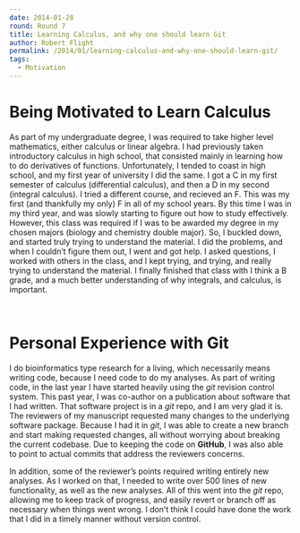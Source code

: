 ```yaml
---
date: 2014-01-28
round: Round 7
title: Learning Calculus, and why one should learn Git
author: Robert Flight
permalink: /2014/01/learning-calculus-and-why-one-should-learn-git/
tags:
  - Motivation
---
```

# Being Motivated to Learn Calculus

As part of my undergraduate degree, I was required to take higher level mathematics, either calculus or linear algebra. I had previously taken introductory calculus in high school, that consisted mainly in learning how to do derivatives of functions. Unfortunately, I tended to coast in high school, and my first year of university I did the same. I got a C in my first semester of calculus (differential calculus), and then a D in my second (integral calculus). I tried a different course, and recieved an F. This was my first (and thankfully my only) F in all of my school years. By this time I was in my third year, and was slowly starting to figure out how to study effectively. However, this class was required if I was to be awarded my degree in my chosen majors (biology and chemistry double major). So, I buckled down, and started truly trying to understand the material. I did the problems, and when I couldn&#8217;t figure them out, I went and got help. I asked questions, I worked with others in the class, and I kept trying, and trying, and really trying to understand the material. I finally finished that class with I think a B grade, and a much better understanding of why integrals, and calculus, is important.

&nbsp;

# Personal Experience with Git

I do bioinformatics type research for a living, which necessarily means writing code, because I need code to do my analyses. As part of writing code, in the last year I have started heavily using the *git* revision control system. This past year, I was co-author on a publication about software that I had written. That software project is in a *git* repo, and I am very glad it is. The reviewers of my manuscript requested many changes to the underlying software package. Because I had it in *git*, I was able to create a new branch and start making requested changes, all without worrying about breaking the current codebase. Due to keeping the code on **GitHub**, I was also able to point to actual commits that address the reviewers concerns.

In addition, some of the reviewer&#8217;s points required writing entirely new analyses. As I worked on that, I needed to write over 500 lines of new functionality, as well as the new analyses. All of this went into the *git* repo, allowing me to keep track of progress, and easily revert or branch off as necessary when things went wrong. I don&#8217;t think I could have done the work that I did in a timely manner without version control.
